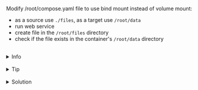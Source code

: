 
Modify /root/compose.yaml file to use bind mount instead of volume mount:
- as a source use `./files`, as a target use `/root/data`
- run web service
- create file in the `/root/files` directory
- check if the file exists in the container's `/root/data` directory


<br>
<details><summary>Info</summary>
<br>

```plain


Documentation - https://docs.docker.com/storage/bind-mounts/#use-a-bind-mount-with-compose.
```

</details>

<br>
<details><summary>Tip</summary>
<br>

```plain
Check out `Using bind mounts` scenario in Docker course (https://killercoda.com/docker) to get deeper understanding of bind mounts in Docker.
```

</details>


<br>
<details><summary>Solution</summary>
<br>

<br>

Update `/root/compose.yaml `file:

<br>

```plain
cat > /root/compose.yaml <<EOF
services:
  web:
    image: nginx:alpine
    volumes:
      - type: bind
        source: ./files
        target: /root/data
volumes:
  data:
EOF
```{{exec}}


<br>

Run web service:

<br>

```plain
docker compose up -d
```{{exec}}

<br>

Create file in the `/root/data` directory:

<br>

```plain
touch /root/data/sample-file.txt
```{{exec}}

<br>

Check if the file exists in the container's file system:

<br>

```plain
docker compose exec web 'ls /root/data'
```{{exec}}

